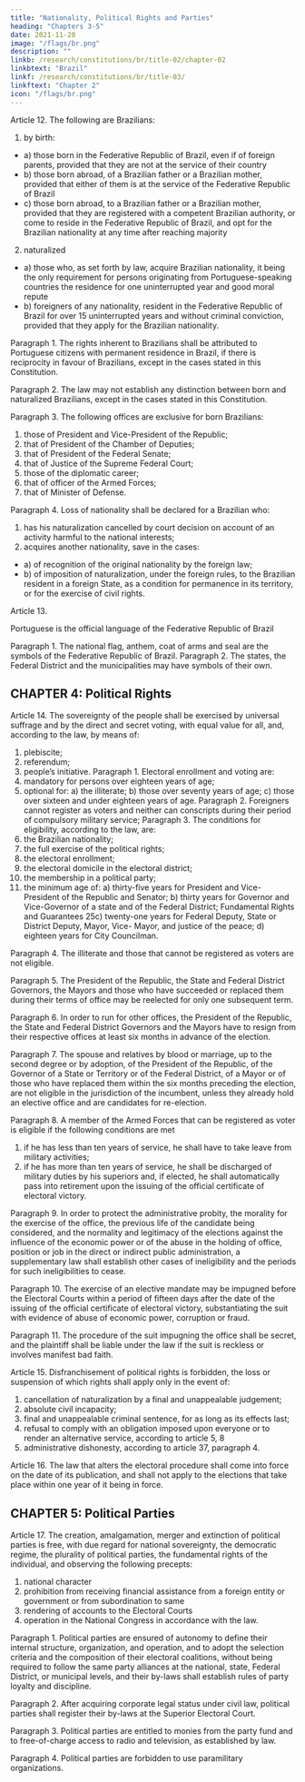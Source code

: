 ```yaml
---
title: "Nationality, Political Rights and Parties"
heading: "Chapters 3-5"
date: 2021-11-20
image: "/flags/br.png"
description: ""
linkb: /research/constitutions/br/title-02/chapter-02
linkbtext: "Brazil"
linkf: /research/constitutions/br/title-03/
linkftext: "Chapter 2"
icon: "/flags/br.png"
---
```



Article 12. The following are Brazilians: 

1. by birth:
- a) those born in the Federative Republic of Brazil, even if of foreign parents, provided that they are not at the service of their country
- b) those born abroad, of a Brazilian father or a Brazilian mother, provided that either of them is at the service of the Federative Republic of Brazil
- c) those born abroad, to a Brazilian father or a Brazilian mother, provided that they are registered with a competent Brazilian authority, or come to reside in the Federative Republic of Brazil, and opt for the Brazilian nationality at any time after reaching majority
2.  naturalized
- a) those who, as set forth by law, acquire Brazilian nationality, it being the only requirement for persons originating from Portuguese-speaking countries the residence for one uninterrupted year and good moral repute
- b) foreigners of any nationality, resident in the Federative Republic of Brazil for over 15 uninterrupted years and without criminal conviction, provided that they apply for the Brazilian nationality.

Paragraph 1. The rights inherent to Brazilians shall be attributed to Portuguese citizens with permanent residence in Brazil, if there is reciprocity in favour of Brazilians, except in the cases stated in this Constitution.

Paragraph 2. The law may not establish any distinction between born and naturalized Brazilians, except in the cases stated in this Constitution.

Paragraph 3. The following offices are exclusive for born Brazilians:
1. those of President and Vice-President of the Republic;
2.  that of President of the Chamber of Deputies;
3.   that of President of the Federal Senate;
4. that of Justice of the Supreme Federal Court;
5. those of the diplomatic career;
6.  that of officer of the Armed Forces;
7.   that of Minister of Defense.

Paragraph 4. Loss of nationality shall be declared for a Brazilian who:
1. has his naturalization cancelled by court decision on account of an activity
harmful to the national interests;
2.  acquires another nationality, save in the cases:
- a) of recognition of the original nationality by the foreign law;
- b) of imposition of naturalization, under the foreign rules, to the Brazilian resident in a foreign State, as a condition for permanence in its territory, or for the exercise of civil rights.

Article 13.

Portuguese is the official language of the Federative Republic of Brazil

Paragraph 1. The national flag, anthem, coat of arms and seal are the symbols of
the Federative Republic of Brazil.
Paragraph 2. The states, the Federal District and the municipalities may have
symbols of their own.


## CHAPTER 4: Political Rights

Article 14.  The sovereignty of the people shall be exercised by universal suffrage
and by the direct and secret voting, with equal value for all, and, according to the law,
by means of:

1. plebiscite;
2.  referendum;
3.   people’s initiative.
Paragraph 1. Electoral enrollment and voting are:
1. mandatory for persons over eighteen years of age;
2.  optional for:
a) the illiterate;
b) those over seventy years of age;
c) those over sixteen and under eighteen years of age.
Paragraph 2. Foreigners cannot register as voters and neither can conscripts during
their period of compulsory military service;
Paragraph 3. The conditions for eligibility, according to the law, are:
1. the Brazilian nationality;
2.  the full exercise of the political rights;
3.   the electoral enrollment;
4. the electoral domicile in the electoral district;
5. the membership in a political party;
6.  the minimum age of:
a) thirty-five years for President and Vice-President of the Republic and
Senator;
b) thirty years for Governor and Vice-Governor of a state and of the Federal
District;
Fundamental Rights and Guarantees
25c) twenty-one years for Federal Deputy, State or District Deputy, Mayor, Vice-
Mayor, and justice of the peace;
d) eighteen years for City Councilman.

Paragraph 4. The illiterate and those that cannot be registered as voters are not eligible.

Paragraph 5. The President of the Republic, the State and Federal District Governors, the Mayors and those who have succeeded or replaced them during their terms of office may be reelected for only one subsequent term.

Paragraph 6. In order to run for other offices, the President of the Republic, the State and Federal District Governors and the Mayors have to resign from their respective offices at least six months in advance of the election.

Paragraph 7. The spouse and relatives by blood or marriage, up to the second degree or by adoption, of the President of the Republic, of the Governor of a State or Territory or of the Federal District, of a Mayor or of those who have replaced them within the six months preceding the election, are not eligible in the jurisdiction of the incumbent, unless they already hold an elective office and are candidates for re-election.

Paragraph 8. A member of the Armed Forces that can be registered as voter is eligible if the following conditions are met

1. if he has less than ten years of service, he shall have to take leave from military activities;
2. if he has more than ten years of service, he shall be discharged of military duties by his superiors and, if elected, he shall automatically pass into retirement upon the issuing of the official certificate of electoral victory.

Paragraph 9. In order to protect the administrative probity, the morality for the exercise of the office, the previous life of the candidate being considered, and the normality and legitimacy of the elections against the influence of the economic power or of the abuse in the holding of office, position or job in the direct or indirect public administration, a supplementary law shall establish other cases of ineligibility and the periods for such ineligibilities to cease.

Paragraph 10. The exercise of an elective mandate may be impugned before the Electoral Courts within a period of fifteen days after the date of the issuing of the official certificate of electoral victory, substantiating the suit with evidence of abuse of economic power, corruption or fraud.

Paragraph 11. The procedure of the suit impugning the office shall be secret, and the plaintiff shall be liable under the law if the suit is reckless or involves manifest bad faith.

Article 15.  Disfranchisement of political rights is forbidden, the loss or suspension
of which rights shall apply only in the event of:

1. cancellation of naturalization by a final and unappealable judgement;
2. absolute civil incapacity;
3. final and unappealable criminal sentence, for as long as its effects last;
4. refusal to comply with an obligation imposed upon everyone or to render an alternative service, according to article 5, 8
5. administrative dishonesty, according to article 37, paragraph 4.

Article 16.  The law that alters the electoral procedure shall come into force on the
date of its publication, and shall not apply to the elections that take place within one
year of it being in force.


## CHAPTER 5: Political Parties

Article 17.  The creation, amalgamation, merger and extinction of political parties is
free, with due regard for national sovereignty, the democratic regime, the plurality of
political parties, the fundamental rights of the individual, and observing the following
precepts:
1. national character
2. prohibition from receiving financial assistance from a foreign entity or government or from subordination to same
3. rendering of accounts to the Electoral Courts
4. operation in the National Congress in accordance with the law.
 
Paragraph 1. Political parties are ensured of autonomy to define their internal structure, organization, and operation, and to adopt the selection criteria and the composition of their electoral coalitions, without being required to follow the same party alliances at the national, state, Federal District, or municipal levels, and their by-laws shall establish rules of party loyalty and discipline.

Paragraph 2. After acquiring corporate legal status under civil law, political parties shall register their by-laws at the Superior Electoral Court. 

Paragraph 3. Political parties are entitled to monies from the party fund and to free-of-charge access to radio and television, as established by law.

Paragraph 4. Political parties are forbidden to use paramilitary organizations.


